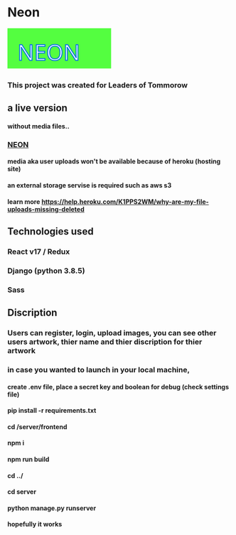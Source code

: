 # Neon


<img src="https://github.com/TareqRafed/Neon/blob/main/server/frontend/src/assets/images/logo.svg">



### This project was created for Leaders of Tommorow


## a live version

#### without media files.. 

### [NEON](https://neon-lot.herokuapp.com/)

#### media aka user uploads won't be available because of heroku (hosting site) 
#### an external storage servise is required such as aws s3
#### learn more https://help.heroku.com/K1PPS2WM/why-are-my-file-uploads-missing-deleted 

## Technologies used 

### React v17 / Redux
### Django (python 3.8.5)
### Sass



## Discription

### Users can register, login, upload images, you can see other users artwork, thier name and thier discription for thier artwork


### in case you wanted to launch in your local machine, 

#### create .env file, place a secret key and boolean for debug (check settings file)

#### pip install -r requirements.txt

#### cd /server/frontend

#### npm i

#### npm run build

#### cd ../

#### cd server

#### python manage.py runserver

#### hopefully it works
